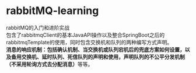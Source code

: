 # rabbitMQ-learning
rabbitMQ的入门和进阶实战 </br>
包含了rabbitmqClient的基本JavaAPI操作以及整合SpringBoot之后的rabbitmqTemplate的使用，同时包含交换机和队列的两种编写方式声明。<br>
<b>消息的响应机制：包括确认机制、当交换机或队列宕机后的兜底方案如何设置，以及备用交换机、延时队列、死信队列的声明和使用，声明队列的不公平分发机制（不采用轮询方式去分配消息）</b>等等。
